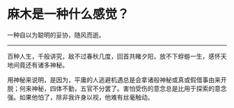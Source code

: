 麻木是一种什么感觉？
========================================

一种自以为聪明的妥协，随风而逝。

---

百种人生，千般讲究，敌不过春秋几度，回首共睹夕阳，放不下蜉蝣一生，感怀天地间竟还有诸多神秘。

用神秘来说明，是因为，平庸的人逃避机遇总是会拿诸般神秘或真或假借事由来开脱；何来神秘，四体不勤，五官不分罢了。害怕受伤的意念总是比用于探索的意念强。如果他怕了，除非我许身以视，他难有丝毫触动。

